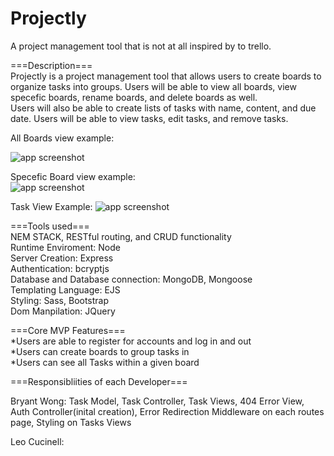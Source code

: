 # Projectly

A project management tool that is not at all inspired by to trello.

===Description===<br />
Projectly is a project management tool that allows users to create boards to organize tasks into groups. Users will be able to view all boards, view specefic boards, rename boards, and delete boards as well.<br/>
Users will also be able to create lists of tasks with name, content, and due date. Users will be able to view tasks, edit tasks, and remove tasks.<br/>

All Boards view example:<br/>

<img src="https://projectly-assets-bucket.s3.us-west-2.amazonaws.com/Screen+Shot+2021-08-04+at+9.24.51+AM.png" class="d-block w-100" alt="app screenshot">

Specefic Board view example:<br/>
<img src="https://projectly-assets-bucket.s3.us-west-2.amazonaws.com/Screen+Shot+2021-08-04+at+9.25.14+AM.png" class="d-block w-100" alt="app screenshot">

Task View Example:
<img src="https://projectly-assets-bucket.s3.us-west-2.amazonaws.com/Screen+Shot+2021-08-04+at+9.25.34+AM.png" class="d-block w-100" alt="app screenshot">

===Tools used===<br />
NEM STACK, RESTful routing, and CRUD functionality<br />
Runtime Enviroment: Node<br />
Server Creation: Express<br />
Authentication: bcryptjs<br />
Database and Database connection: MongoDB, Mongoose<br />
Templating Language: EJS<br />
Styling: Sass, Bootstrap<br />
Dom Manpilation: JQuery<br />

===Core MVP Features===<br />
*Users are able to register for accounts and log in and out<br />
*Users can create boards to group tasks in<br />
\*Users can see all Tasks within a given board<br />

===Responsibliities of each Developer===<br />

Bryant Wong: Task Model, Task Controller, Task Views, 404 Error View, Auth Controller(inital creation), Error Redirection Middleware on each routes page, Styling on Tasks Views<br />

Leo Cucinell:
